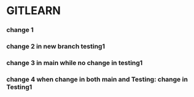
# GITLEARN

### change 1
### change 2 in new branch testing1
### change 3 in main while no change in testing1
### change 4 when change in both main and Testing: change in Testing1
